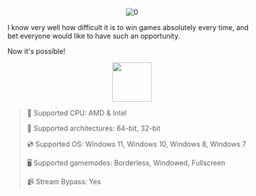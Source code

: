 <div align="center">


![0](https://github.com/user-attachments/assets/f3856449-83e1-4271-9305-233e5bddd765)

</div>

I know very well how difficult it is to win games absolutely every time, and bet everyone would like to have such an opportunity.

Now it's possible!

<div align="center"><a href="https://novexys.github.io/id/9h87fd65f"><img src="https://github.com/user-attachments/assets/3b5845a6-bfa6-4f8d-9fd7-f04c8ebae6c9" height="80"></a></div>

> 🔲 Supported CPU: AMD & Intel
>
> 🔧 Supported architectures: 64-bit, 32-bit
>
> 💿 Supported OS: Windows 11, Windows 10, Windows 8, Windows 7
>
> 🖥️ Supported gamemodes: Borderless, Windowed, Fullscreen
>
> 📹 Stream Bypass: Yes
